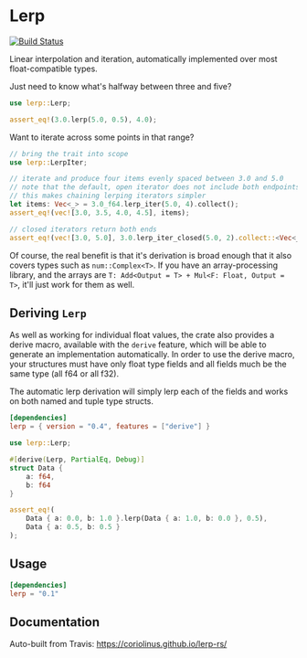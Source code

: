# Lerp
[![Build Status](https://travis-ci.org/coriolinus/lerp-rs.svg?branch=master)](https://travis-ci.org/coriolinus/lerp-rs)

Linear interpolation and iteration, automatically implemented over most
float-compatible types.

Just need to know what's halfway between three and five?

```rust
use lerp::Lerp;

assert_eq!(3.0.lerp(5.0, 0.5), 4.0);
```

Want to iterate across some points in that range?

```rust
// bring the trait into scope
use lerp::LerpIter;

// iterate and produce four items evenly spaced between 3.0 and 5.0
// note that the default, open iterator does not include both endpoints
// this makes chaining lerping iterators simpler
let items: Vec<_> = 3.0_f64.lerp_iter(5.0, 4).collect();
assert_eq!(vec![3.0, 3.5, 4.0, 4.5], items);

// closed iterators return both ends
assert_eq!(vec![3.0, 5.0], 3.0.lerp_iter_closed(5.0, 2).collect::<Vec<_>>());
```

Of course, the real benefit is that it's derivation is broad enough that it also
covers types such as `num::Complex<T>`. If you have an array-processing library,
and the arrays are `T: Add<Output = T> + Mul<F: Float, Output = T>`, it'll just
work for them as well.

## Deriving `Lerp`

As well as working for individual float values, the crate also provides a derive
macro, available with the `derive` feature, which will be able to generate an
implementation automatically. In order to use the derive macro, your structures must
have only float type fields and all fields much be the same type (all f64 or all f32).

The automatic lerp derivation will simply lerp each of the fields and works on both
named and tuple type structs.

```toml
[dependencies]
lerp = { version = "0.4", features = ["derive"] }
```

```rust
use lerp::Lerp;

#[derive(Lerp, PartialEq, Debug)]
struct Data {
    a: f64,
    b: f64
}

assert_eq!(
    Data { a: 0.0, b: 1.0 }.lerp(Data { a: 1.0, b: 0.0 }, 0.5),
    Data { a: 0.5, b: 0.5 }
);
```

## Usage

```toml
[dependencies]
lerp = "0.1"
```

## Documentation

Auto-built from Travis: <https://coriolinus.github.io/lerp-rs/>
